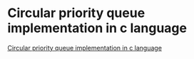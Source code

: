 # Circular priority queue implementation in c language
[Circular priority queue implementation in c language](https://aiwithcloud.com/2022/09/14/circular_priority_queue_implementation_in_c_language/)